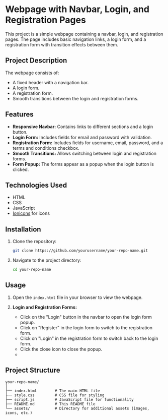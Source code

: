# Webpage with Navbar, Login, and Registration Pages

This project is a simple webpage containing a navbar, login, and registration pages. The page includes basic navigation links, a login form, and a registration form with transition effects between them. 

## Project Description

The webpage consists of:
- A fixed header with a navigation bar.
- A login form.
- A registration form.
- Smooth transitions between the login and registration forms.

## Features

- **Responsive Navbar:** Contains links to different sections and a login button.
- **Login Form:** Includes fields for email and password with validation.
- **Registration Form:** Includes fields for username, email, password, and a terms and conditions checkbox.
- **Smooth Transitions:** Allows switching between login and registration forms.
- **Form Popup:** The forms appear as a popup when the login button is clicked.

## Technologies Used

- HTML
- CSS
- JavaScript
- [Ionicons](https://ionicons.com/) for icons

## Installation

1. Clone the repository:
    ```sh
    git clone https://github.com/yourusername/your-repo-name.git
    ```
2. Navigate to the project directory:
    ```sh
    cd your-repo-name
    ```

## Usage

1. Open the `index.html` file in your browser to view the webpage.

2. **Login and Registration Forms:**
   - Click on the "Login" button in the navbar to open the login form popup.
   - Click on "Register" in the login form to switch to the registration form.
   - Click on "Login" in the registration form to switch back to the login form.
   - Click the close icon to close the popup.
   - 
## Project Structure

```plaintext
your-repo-name/
│
├── index.html        # The main HTML file
├── style.css         # CSS file for styling
├── script.js         # JavaScript file for functionality
├── README.md         # This README file
└── assets/           # Directory for additional assets (images, icons, etc.)
